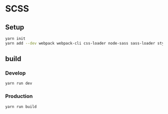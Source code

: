 # SCSS

## Setup

```sh
yarn init
yarn add --dev webpack webpack-cli css-loader node-sass sass-loader style-loader extract-text-webpack-plugin@next
```

## build

### Develop

```sh
yarn run dev
```

### Production

```sh
yarn run build
```
